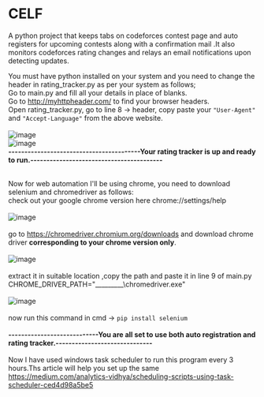# CELF
A python project that keeps tabs on codeforces contest page and auto registers for upcoming contests along with a confirmation mail .It also monitors codeforces rating changes and relays an email notifications upon detecting updates.

You must have python installed on your system and you need to change the header in rating_tracker.py as per your system as follows;<br/>
Go to main.py and fill all your details in place of blanks.<br/>
Go to http://myhttpheader.com/ to find your browser headers.<br/>
Open rating_tracker.py, go to line 8 -> header, copy paste your ```"User-Agent"``` and ```"Accept-Language"``` from the above website.<br/><br/>
![image](https://user-images.githubusercontent.com/75138802/179690099-f013bbba-8349-4180-be80-eef2bd320de9.png)<br/>
![image](https://user-images.githubusercontent.com/75138802/179697908-85eac915-2ee5-42be-bfdd-b6ec6879a4b4.png)<br/>
**-----------------------------------------Your rating tracker is up and ready to run.-----------------------------------------<br/><br/>**

Now for web automation I'll be using chrome, you need to download selenium and chromedriver as follows:<br/>
check out your google chrome version here chrome://settings/help<br/><br/>
![image](https://user-images.githubusercontent.com/75138802/179691786-5a6a0b6c-1eaa-4ebe-ab49-e3ffd5a2da9f.png)<br/><br/>
go to https://chromedriver.chromium.org/downloads and download chrome driver **corresponding to your chrome version only**.<br/><br/>
![image](https://user-images.githubusercontent.com/75138802/179692220-210e3c2a-8ab7-4115-88ce-5cefa3e576f5.png)<br/><br/>
extract it in suitable location ,copy the path and paste it in line 9 of main.py CHROME_DRIVER_PATH="_________\chromedriver.exe"<br/><br/>
![image](https://user-images.githubusercontent.com/75138802/179694247-4a294854-30fc-43d6-b50f-dec2b048b4a7.png)<br/><br/>
now run this command in cmd -> ```pip install selenium``` <br/><br/>
**----------------------------You are all set to use both auto registration and rating tracker.------------------------------**<br/><br/>
Now I have used windows task scheduler to run this program every 3 hours.Ths article will help you set up the same <br/> https://medium.com/analytics-vidhya/scheduling-scripts-using-task-scheduler-ced4d98a5be5



